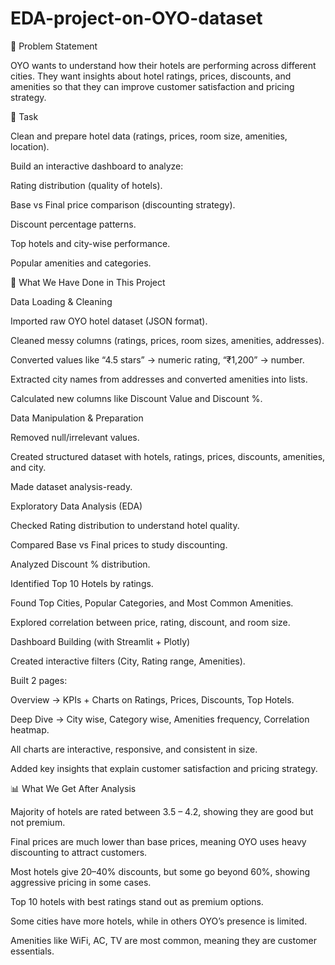 # EDA-project-on-OYO-dataset

📝 Problem Statement

OYO wants to understand how their hotels are performing across different cities. They want insights about hotel ratings, prices, discounts, and amenities so that they can improve customer satisfaction and pricing strategy.

🎯 Task

Clean and prepare hotel data (ratings, prices, room size, amenities, location).

Build an interactive dashboard to analyze:

Rating distribution (quality of hotels).

Base vs Final price comparison (discounting strategy).

Discount percentage patterns.

Top hotels and city-wise performance.

Popular amenities and categories.

🔑 What We Have Done in This Project

Data Loading & Cleaning

Imported raw OYO hotel dataset (JSON format).

Cleaned messy columns (ratings, prices, room sizes, amenities, addresses).

Converted values like “4.5 stars” → numeric rating, “₹1,200” → number.

Extracted city names from addresses and converted amenities into lists.

Calculated new columns like Discount Value and Discount %.

Data Manipulation & Preparation

Removed null/irrelevant values.

Created structured dataset with hotels, ratings, prices, discounts, amenities, and city.

Made dataset analysis-ready.

Exploratory Data Analysis (EDA)

Checked Rating distribution to understand hotel quality.

Compared Base vs Final prices to study discounting.

Analyzed Discount % distribution.

Identified Top 10 Hotels by ratings.

Found Top Cities, Popular Categories, and Most Common Amenities.

Explored correlation between price, rating, discount, and room size.

Dashboard Building (with Streamlit + Plotly)

Created interactive filters (City, Rating range, Amenities).

Built 2 pages:

Overview → KPIs + Charts on Ratings, Prices, Discounts, Top Hotels.

Deep Dive → City wise, Category wise, Amenities frequency, Correlation heatmap.

All charts are interactive, responsive, and consistent in size.

Added key insights that explain customer satisfaction and pricing strategy.

📊 What We Get After Analysis

Majority of hotels are rated between 3.5 – 4.2, showing they are good but not premium.

Final prices are much lower than base prices, meaning OYO uses heavy discounting to attract customers.

Most hotels give 20–40% discounts, but some go beyond 60%, showing aggressive pricing in some cases.

Top 10 hotels with best ratings stand out as premium options.

Some cities have more hotels, while in others OYO’s presence is limited.

Amenities like WiFi, AC, TV are most common, meaning they are customer essentials.
